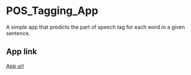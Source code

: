 # POS_Tagging_App
A simple app that predicts the part of speech tag for each word in a given sentence.

## App link
[App url](https://share.streamlit.io/ade-pyaar/pos_tagging_app/app.py)
